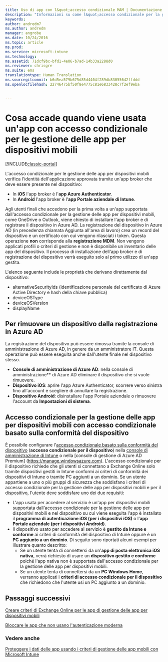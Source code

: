 ```yaml
---
title: Uso di app con l&quot;accesso condizionale MAM | Documentazione Microsoft
description: "Informazioni su come l&quot;accesso condizionale per la gestione delle app per dispositivi mobili può essere usato per controllare le app che hanno accesso ai servizi di Office 365."
keywords: 
author: andredm7
ms.author: andredm
manager: angrobe
ms.date: 10/24/2016
ms.topic: article
ms.prod: 
ms.service: microsoft-intune
ms.technology: 
ms.assetid: 71dcf9bc-bfd1-4e06-b7ad-14b33a2288d0
ms.reviewer: chrisgre
ms.suite: ems
translationtype: Human Translation
ms.sourcegitcommit: b6d5ea579b675d85d4404f289db83055642ffddd
ms.openlocfilehash: 22746475bf50f8e4775c81e6833428c7f2ef9eba


---
```

# <a name="what-to-expect-when-using-an-app-with-mam-ca"></a>Cosa accade quando viene usata un'app con accesso condizionale per le gestione delle app per dispositivi mobili

[!INCLUDE[classic-portal](../includes/classic-portal.md)]

L'accesso condizionale per le gestione delle app per dispositivi mobili verifica l'identità dell'applicazione approvata tramite un'app broker che deve essere presente nel dispositivo:
*  In **iOS** l'app broker è l'**app Azure Authenticator**.
* In **Android** l'app broker è l'**app Portale aziendale di Intune**. 

Agli utenti finali che accedono per la prima volta a un'app supportata dall'accesso condizionale per la gestione delle app per dispositivi mobili, come OneDrive o Outlook, viene chiesto di installare l'app broker e di registrare il dispositivo in Azure AD. La registrazione del dispositivo in Azure AD (in precedenza chiamata Aggiunta all'area di lavoro) crea un record del dispositivo e un certificato con cui vengono rilasciati i token.  Questa operazione **non** corrisponde alla **registrazione MDM**. Non vengono applicati profili o criteri di gestione e non è disponibile un inventario delle app del dispositivo.  Il processo di installazione dell'app broker e di registrazione del dispositivo verrà eseguito solo al primo utilizzo di un'app gestita.

L'elenco seguente include le proprietà che derivano direttamente dal dispositivo:

* alternativeSecurityIds (identificazione personale del certificato di Azure Active Directory e hash della chiave pubblica)
* deviceOSType
* deviceOSVersion
* displayName

## <a name="to-remove-a-device-from-azure-ad-registration"></a>Per rimuovere un dispositivo dalla registrazione in Azure AD
La registrazione del dispositivo può essere rimossa tramite la console di amministrazione di Azure AD, in genere da un amministratore IT.  Questa operazione può essere eseguita anche dall'utente finale nel dispositivo stesso.

* **Console di amministrazione di Azure AD**: nella console di amministrazione** di Azure AD eliminare il dispositivo che si vuole rimuovere.
* **Dispositivo iOS**: aprire l'app Azure Authenticator, scorrere verso sinistra fino all'account e scegliere di annullare la registrazione.  
* **Dispositivo Android**: disinstallare l'app Portale aziendale o rimuovere l'account da **Impostazioni di sistema**.



## <a name="mam-ca-with-conditional-access-based-on-device-compliance"></a>Accesso condizionale per la gestione delle app per dispositivi mobili con accesso condizionale basato sulla conformità del dispositivo  

È possibile configurare l'[accesso condizionale basato sulla conformità del dispositivo](restrict-access-to-email-and-o365-services-with-microsoft-intune.md) (**accesso condizionale per il dispositivo**) nella [console di amministrazione di Intune](https://manage.microsoft.com) o nella [console di gestione di Azure AD Premium] (https://manage.windowsazure.com). L'accesso condizionale per il dispositivo richiede che gli utenti si connettano a Exchange Online solo tramite dispositivi gestiti in Intune conformi ai criteri di conformità dei dispositivi di Intune o tramite PC aggiunti a un dominio.  Se un utente appartiene a uno o più gruppi di sicurezza che soddisfano i criteri di accesso condizionale per la gestione delle app per dispositivi mobili e per il dispositivo, l'utente deve soddisfare uno dei due requisiti:
* L'app usata per accedere al servizio è un'app per dispositivi mobili supportata dall'accesso condizionale per la gestione delle app per dispositivi mobili e nel dispositivo su cui viene eseguita l'app è installato il **programma di autenticazione iOS (per i dispositivi iOS)** o l'**app Portale aziendale (per i dispositivi Android)**.
* Il dispositivo usato per accedere al servizio è **gestito da Intune e conforme** ai criteri di conformità del dispositivo di Intune oppure è un **PC aggiunto a un dominio**.  Di seguito sono riportati alcuni esempi per illustrare quanto descritto:
  * Se un utente tenta di connettersi da un'**app di posta elettronica iOS nativa**, verrà richiesto di usare un **dispositivo gestito e conforme** poiché l'app nativa non è supportata dall'accesso condizionale per la gestione delle app per dispositivi mobili.
  * Se un utente tenta di connettersi da un **PC Windows Home**, verranno applicati i **criteri di accesso condizionale per il dispositivo** che richiedono che l'utente usi un PC aggiunto a un dominio.




## <a name="next-steps"></a>Passaggi successivi
[Creare criteri di Exchange Online per le app di gestione delle app per dispositivi mobili](mam-ca-for-exchange-online.md)

[Bloccare le app che non usano l'autenticazione moderna](block-apps-with-no-modern-authentication.md)

### <a name="see-also"></a>Vedere anche

[Proteggere i dati delle app usando i criteri di gestione delle app mobili con Microsoft Intune](protect-app-data-using-mobile-app-management-policies-with-microsoft-intune.md)



<!--HONumber=Dec16_HO2-->


